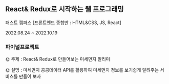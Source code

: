 ## React& Redux로 시작하는 웹 프로그래밍

패스트 캠퍼스 [프론트엔드 종합반 : HTML&CSS, JS, React]

2022.08.24 ~ 2022.10.19

### 파이널프로젝트

🌞 주제 : React& Redux로 만들어보는 미세먼지 알리미

🌞 설명 : 미세먼지 공공데이터 API를 활용하여 미세먼지 정보를 보기쉽게 알려주는 서비스를 만들어 보자
